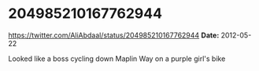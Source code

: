 # 204985210167762944
https://twitter.com/AliAbdaal/status/204985210167762944
**Date:** 2012-05-22

Looked like a boss cycling down Maplin Way on a purple girl's bike
